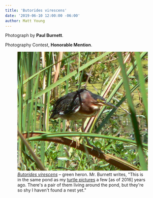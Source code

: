 ```yaml
---
title: 'Butorides virescens'
date: '2019-06-10 12:00:00 -06:00'
author: Matt Young
---
```


Photograph by <strong>Paul Burnett</strong>.

Photography Contest, <strong>Honorable Mention</strong>.
<figure>
<img src="/uploads/2019/Burnett_GreenHeron.jpg" alt="Green heron"/>
<figcaption>
<a href="https://en.wikipedia.org/wiki/Green_heron"><i>Butorides virescens</i></a> &ndash; green heron. Mr. Burnett writes, "This is in the same pond as my <a href="https://pandasthumb.org/archives/2012/05/trachemys-scrip.html">turtle pictures</a> a few [as of 2016] years ago. There's a pair of them living around the pond, but they're so shy I haven't found a nest yet."
</figcaption>
</figure>

